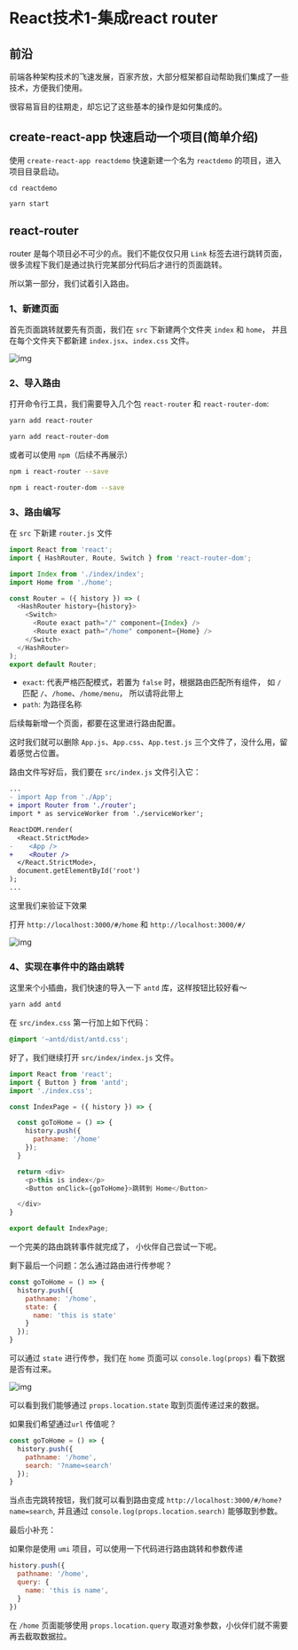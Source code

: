 # React技术1-集成react router

## 前沿

前端各种架构技术的飞速发展，百家齐放，大部分框架都自动帮助我们集成了一些技术，方便我们使用。

很容易盲目的往期走，却忘记了这些基本的操作是如何集成的。

## create-react-app 快速启动一个项目(简单介绍)

使用 `create-react-app reactdemo` 快速新建一个名为 `reactdemo` 的项目，进入项目目录启动。

```
cd reactdemo

yarn start
```

## react-router

router 是每个项目必不可少的点。我们不能仅仅只用 `Link` 标签去进行跳转页面，很多流程下我们是通过执行完某部分代码后才进行的页面跳转。

所以第一部分，我们试着引入路由。

### 1、新建页面

首先页面跳转就要先有页面，我们在 `src` 下新建两个文件夹 `index` 和 `home`， 并且在每个文件夹下都新建 `index.jsx`、`index.css` 文件。

![img](../../gitImg/react/router1.jpg)

### 2、导入路由

打开命令行工具，我们需要导入几个包 `react-router` 和 `react-router-dom`:

```bash
yarn add react-router

yarn add react-router-dom
```

或者可以使用 `npm`（后续不再展示）

```bash
npm i react-router --save

npm i react-router-dom --save
```

### 3、路由编写

在 `src` 下新建 `router.js` 文件

```js
import React from 'react';
import { HashRouter, Route, Switch } from 'react-router-dom';

import Index from './index/index';
import Home from './home';

const Router = ({ history }) => (
  <HashRouter history={history}>
    <Switch>
      <Route exact path="/" component={Index} />
      <Route exact path="/home" component={Home} />
    </Switch>
  </HashRouter>
);
export default Router;
```

- `exact`: 代表严格匹配模式，若置为 `false` 时，根据路由匹配所有组件， 如 `/` 匹配 `/`、`/home`、`/home/menu`， 所以请将此带上
- `path`: 为路径名称

后续每新增一个页面，都要在这里进行路由配置。

这时我们就可以删除 `App.js`、`App.css`、`App.test.js` 三个文件了，没什么用，留着感觉占位置。

路由文件写好后，我们要在 `src/index.js` 文件引入它：

```diff
...
- import App from './App';
+ import Router from './router';
import * as serviceWorker from './serviceWorker';

ReactDOM.render(
  <React.StrictMode>
-    <App />
+    <Router />
  </React.StrictMode>,
  document.getElementById('root')
);
...
```

这里我们来验证下效果

打开 `http://localhost:3000/#/home` 和 `http://localhost:3000/#/`

![img](../../gitImg/react/router2.jpg)

### 4、实现在事件中的路由跳转

这里来个小插曲，我们快速的导入一下 `antd` 库，这样按钮比较好看～

```bash
yarn add antd
```

在 `src/index.css` 第一行加上如下代码：

```css
@import '~antd/dist/antd.css';
```

好了，我们继续打开 `src/index/index.js` 文件。

```js
import React from 'react';
import { Button } from 'antd';
import './index.css';

const IndexPage = ({ history }) => {

  const goToHome = () => {
    history.push({
      pathname: '/home'
    });
  }

  return <div>
    <p>this is index</p>
    <Button onClick={goToHome}>跳转到 Home</Button>

  </div>
}

export default IndexPage;
```

一个完美的路由跳转事件就完成了， 小伙伴自己尝试一下呢。

剩下最后一个问题：怎么通过路由进行传参呢？

```js
const goToHome = () => {
  history.push({
    pathname: '/home',
    state: {
      name: 'this is state'
    }
  });
}
```

可以通过 `state` 进行传参，我们在 `home` 页面可以 `console.log(props)` 看下数据是否有过来。

![img](../../gitImg/react/router3.jpg)

可以看到我们能够通过 `props.location.state` 取到页面传递过来的数据。

如果我们希望通过`url` 传值呢？ 

```js
const goToHome = () => {
  history.push({
    pathname: '/home',
    search: '?name=search'
  });
}
```

当点击完跳转按钮，我们就可以看到路由变成 `http://localhost:3000/#/home?name=search`, 并且通过 `console.log(props.location.search)` 能够取到参数。

最后小补充：

如果你是使用 `umi` 项目，可以使用一下代码进行路由跳转和参数传递

```js
history.push({
  pathname: '/home',
  query: {
    name: 'this is name',
  }
})
```

在 `/home` 页面能够使用 `props.location.query` 取道对象参数，小伙伴们就不需要再去截取数据拉。







